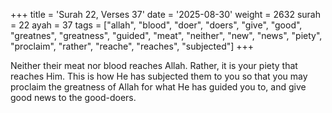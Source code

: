 +++
title = 'Surah 22, Verses 37'
date = '2025-08-30'
weight = 2632
surah = 22
ayah = 37
tags = ["allah", "blood", "doer", "doers", "give", "good", "greatnes", "greatness", "guided", "meat", "neither", "new", "news", "piety", "proclaim", "rather", "reache", "reaches", "subjected"]
+++

Neither their meat nor blood reaches Allah. Rather, it is your piety that reaches Him. This is how He has subjected them to you so that you may proclaim the greatness of Allah for what He has guided you to, and give good news to the good-doers.